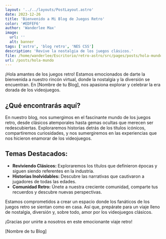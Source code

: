 ```yaml
---
layout: '../../layouts/PostLayout.astro'
date: 2023-12-26
title: 'Bienvenido a Mi Blog de Juegos Retro'
color: '#EDFEF6'
author: 'Wanderlee Max'
image: 
  url: ''
  alt: banner
tags: ['astro', 'blog retro', 'NES CSS']
description: 'Revive la nostalgia de los juegos clásicos.'
file: /home/wanderlee/Escritorio/retro-astro/src/pages/posts/hola-mundo.md
url: /posts/hola-mundo
---
```


¡Hola amantes de los juegos retro! Estamos emocionados de darte la bienvenida a nuestro rincón virtual, donde la nostalgia y la diversión se encuentran. En [Nombre de tu Blog], nos apasiona explorar y celebrar la era dorada de los videojuegos.

## ¿Qué encontrarás aquí?

En nuestro blog, nos sumergimos en el fascinante mundo de los juegos retro, desde clásicos atemporales hasta gemas ocultas que merecen ser redescubiertas. Exploraremos historias detrás de los títulos icónicos, compartiremos curiosidades, y nos sumergiremos en las experiencias que nos hicieron enamorar de los videojuegos.

## Temas Destacados:

- **Reviviendo Clásicos:** Exploraremos los títulos que definieron épocas y siguen siendo referentes en la industria.
- **Historias Inolvidables:** Descubre las narrativas que cautivaron a jugadores de todas las edades.
- **Comunidad Retro:** Únete a nuestra creciente comunidad, comparte tus recuerdos y descubre nuevas perspectivas.

Estamos comprometidos a crear un espacio donde los fanáticos de los juegos retro se sientan como en casa. Así que, prepárate para un viaje lleno de nostalgia, diversión y, sobre todo, amor por los videojuegos clásicos.

¡Gracias por unirte a nosotros en este emocionante viaje retro!

[Nombre de tu Blog]


